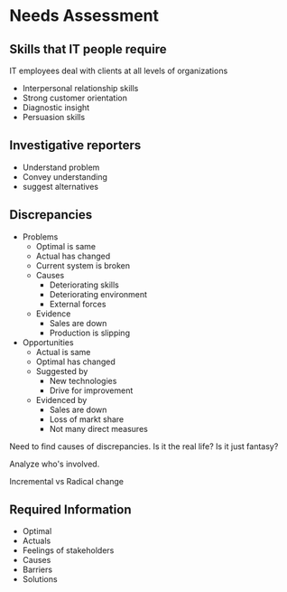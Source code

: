 # Needs Assessment

## Skills that IT people require
IT employees deal with clients at all levels of organizations

* Interpersonal relationship skills
* Strong customer orientation
* Diagnostic insight
* Persuasion skills

## Investigative reporters
* Understand problem
* Convey understanding
* suggest alternatives

## Discrepancies

* Problems
    * Optimal is same
    * Actual has changed
    * Current system is broken
    * Causes
        * Deteriorating skills
        * Deteriorating environment
        * External forces
    * Evidence
        * Sales are down
        * Production is slipping
* Opportunities
    * Actual is same
    * Optimal has changed
    * Suggested by
        * New technologies
        * Drive for improvement
    * Evidenced by
        * Sales are down
        * Loss of markt share
        * Not many direct measures

Need to find causes of discrepancies. Is it the real life? Is it just fantasy?

Analyze who's involved.

Incremental vs Radical change

## Required Information

* Optimal
* Actuals
* Feelings of stakeholders
* Causes
* Barriers
* Solutions

